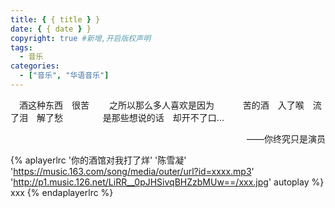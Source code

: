 ```yaml
---
title: { { title } }
date: { { date } }
copyright: true #新增,开启版权声明
tags:
  - 音乐
categories:
  - ["音乐", "华语音乐"]
---
```


&emsp;酒这种东西&emsp;很苦
&emsp;&emsp;之所以那么多人喜欢是因为
&emsp;&emsp;&emsp;苦的酒&emsp;入了喉&emsp;流了泪&emsp;解了愁
&emsp;&emsp;&emsp;&emsp; 是那些想说的话&emsp;却开不了口...

<p align='right'>——你终究只是演员</p>

{% aplayerlrc '你的酒馆对我打了烊' '陈雪凝' 'https://music.163.com/song/media/outer/url?id=xxxx.mp3' 'http://p1.music.126.net/LiRR__0pJHSivqBHZzbMUw==/xxx.jpg' autoplay %}
xxx
{% endaplayerlrc %}
